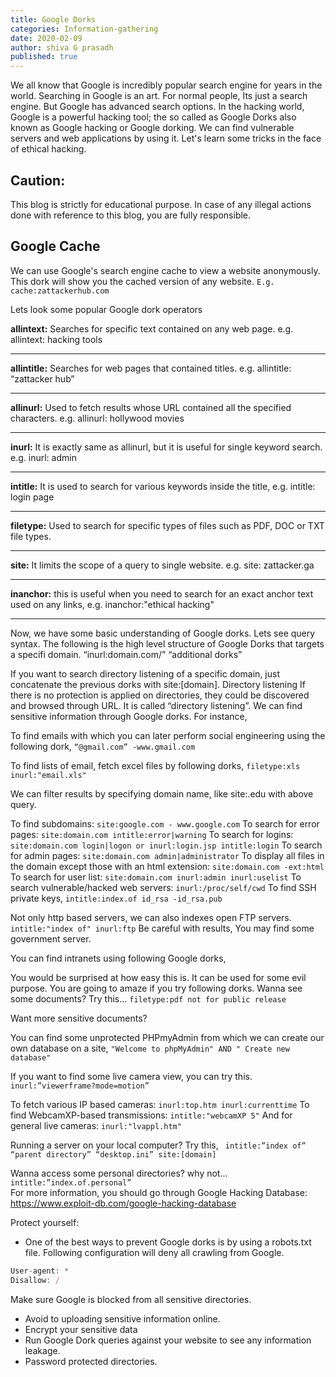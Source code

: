 ```yaml
---
title: Google Dorks
categories: Information-gathering
date: 2020-02-09 
author: shiva G prasadh
published: true
---
```

 
We all know that Google is incredibly popular search engine for years in the world. Searching in Google is an art. For normal people, Its just a search engine. But Google has advanced search options. In the hacking world, Google is a powerful hacking tool; the so called as Google Dorks also known as Google hacking or Google dorking. We can find vulnerable servers and web applications by using it. Let's learn some tricks in the face of ethical hacking.


## [](#header-4) Caution: 
This blog is strictly for educational purpose. In case of any illegal actions done with reference to this blog, you are fully responsible.

  
## [](#header-2) Google Cache
 
We can use Google's search engine cache to view a website anonymously.  
This dork will show you the cached version of any website.
```E.g. cache:zattackerhub.com```
 
Lets look some popular Google dork operators
 
**allintext:** Searches for specific text contained on any web page.  e.g. allintext: hacking tools
* * *
**allintitle:** Searches for web pages that contained titles. e.g. allintitle: “zattacker hub”
* * *
**allinurl:** Used to fetch results whose URL contained all the specified characters. e.g. allinurl: hollywood movies
* * *
**inurl:** It is exactly same as allinurl, but it is useful for single keyword search. e.g. inurl: admin
* * *
**intitle:** It is used to search for various keywords inside the title, e.g. intitle: login page
* * *
**filetype:** Used to search for specific types of files such as PDF, DOC or TXT file types.
* * *
**site:**  It limits the scope of a query to single website. e.g. site: zattacker.ga
* * *
**inanchor:** this is useful when you need to search for an exact anchor text used on any links, e.g. inanchor:"ethical hacking"
* * *

Now, we have some basic understanding of Google dorks. Lets see query syntax. The following is the high level structure of Google Dorks that targets a specifi domain.
“inurl:domain.com/” “additional dorks”

 
If you want to search directory listening of a specific domain, just concatenate the previous dorks with site:[domain].
Directory listening
If there is no protection is applied on directories, they could be discovered and browsed through URL. It is called “directory listening”. We can find sensitive information through Google dorks. For instance,  
 

To find emails with which you can later perform social engineering using the following dork, ```“@gmail.com” -www.gmail.com```
 
To find lists of email, fetch excel files by following dorks, ```filetype:xls inurl:"email.xls"```

 We can filter results by specifying domain name, like site:.edu with above query.
 
To find subdomains: ```site:google.com - www.google.com```
To search for error pages: ```site:domain.com intitle:error|warning```
To search for logins:  ```site:domain.com login|logon or inurl:login.jsp intitle:login```
To search for admin pages:  ```site:domain.com admin|administrator```
To display all files in the domain except those with an html extension:  ```site:domain.com -ext:html```
To search for user list:  ```site:domain.com inurl:admin inurl:uselist```
To search vulnerable/hacked web servers: ```inurl:/proc/self/cwd```
To find SSH private keys, ```intitle:index.of id_rsa -id_rsa.pub```
 
Not only http based servers, we can also indexes open FTP servers.
```intitle:"index of" inurl:ftp```
Be careful with results, You may find some government server.
 
You can find intranets using following Google dorks,

You would be surprised at how easy this is. It can be used for some evil purpose. You are going to amaze if you try following dorks.
Wanna see some documents? Try this... ```filetype:pdf not for public release ```
 
Want more sensitive documents? 

You can find some unprotected PHPmyAdmin from which we can create our own database on a site, ```"Welcome to phpMyAdmin" AND " Create new database"```
 
If you want to find some live camera view, you can try this.  ```inurl:”viewerframe?mode=motion”```
 
To fetch various IP based cameras: ```inurl:top.htm inurl:currenttime```
To find WebcamXP-based transmissions: ```intitle:"webcamXP 5"```
And for general live cameras: ```inurl:"lvappl.htm"```
 
Running a server on your local computer?  Try this, ``` intitle:”index of” “parent directory” “desktop.ini” site:[domain]```
 
Wanna access some personal directories? why not…  ```intitle:”index.of.personal”```   
For more information, you should go through Google Hacking Database: https://www.exploit-db.com/google-hacking-database
 
Protect yourself:
*   One of the best ways to prevent Google dorks is by using a robots.txt file. Following configuration will deny all crawling from Google.
 
```js
User-agent: *   
Disallow: / 
```
   Make sure Google is blocked from all sensitive directories.

*   Avoid to uploading sensitive information online. 
*   Encrypt your sensitive data
*   Run Google Dork queries against your website to see any information leakage.
*   Password protected directories.
